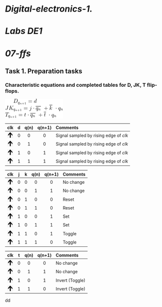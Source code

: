 # *Digital-electronics-1.*

# *Labs DE1* 

# *07-ffs*

## Task 1. Preparation tasks 

### Characteristic equations and completed tables for D, JK, T flip-flops.
![CharEq](Images/CharEq.png)


   | **clk** | **d** | **q(n)** | **q(n+1)** | **Comments** |
   | :-: | :-: | :-: | :-: | :-- |
   | ![rising](Images/eq_uparrow.png) | 0 | 0 | 0 | Signal sampled by rising edge of *clk* |
   | ![rising](Images/eq_uparrow.png) | 0 | 1 | 0 | Signal sampled by rising edge of *clk*  |
   | ![rising](Images/eq_uparrow.png) | 1 | 0 | 1 | Signal sampled by rising edge of *clk*  |
   | ![rising](Images/eq_uparrow.png) | 1 | 1 | 1 | Signal sampled by rising edge of *clk*  |

   | **clk** | **j** | **k** | **q(n)** | **q(n+1)** | **Comments** |
   | :-: | :-: | :-: | :-: | :-: | :-- |
   | ![rising](Images/eq_uparrow.png) | 0 | 0 | 0 | 0 | No change |
   | ![rising](Images/eq_uparrow.png) | 0 | 0 | 1 | 1 | No change |
   | ![rising](Images/eq_uparrow.png) | 0 | 1 | 0 | 0 | Reset |
   | ![rising](Images/eq_uparrow.png) | 0 | 1 | 1 | 0 | Reset |
   | ![rising](Images/eq_uparrow.png) | 1 | 0 | 0 | 1 | Set |
   | ![rising](Images/eq_uparrow.png) | 1 | 0 | 1 | 1 | Set |
   | ![rising](Images/eq_uparrow.png) | 1 | 1 | 0 | 1 | Toggle |
   | ![rising](Images/eq_uparrow.png) | 1 | 1 | 1 | 0 | Toggle |

   | **clk** | **t** | **q(n)** | **q(n+1)** | **Comments** |
   | :-: | :-: | :-: | :-: | :-- |
   | ![rising](Images/eq_uparrow.png) | 0 | 0 | 0 | No change |
   | ![rising](Images/eq_uparrow.png) | 0 | 1 | 1 | No change |
   | ![rising](Images/eq_uparrow.png) | 1 | 0 | 1 | Invert (Toggle) |
   | ![rising](Images/eq_uparrow.png) | 1 | 1 | 0 | Invert (Toggle) |
   
   dd
   